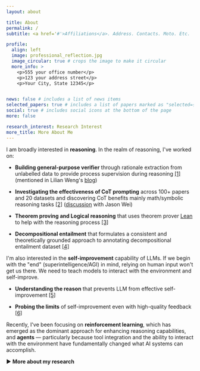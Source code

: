 ```yaml
---
layout: about

title: About
permalink: /
subtitle: <a href='#'>Affiliations</a>. Address. Contacts. Moto. Etc.

profile:
  align: left
  image: professional_reflection.jpg
  image_circular: true # crops the image to make it circular
  more_info: >
    <p>555 your office number</p>
    <p>123 your address street</p>
    <p>Your City, State 12345</p>


news: false # includes a list of news items
selected_papers: true # includes a list of papers marked as "selected={true}"
social: true # includes social icons at the bottom of the page
more: false

research_interest: Research Interest
more_title: More About Me
---
```


I am broadly interested in **reasoning**. In the realm of reasoning, I've worked on:

<ul><li><strong>Building general-purpose verifier</strong> through rationale extraction from unlabelled data to provide process supervision during reasoning <a href="/publications/#supervision">[1]</a> (mentioned in Lilian Weng's <a href="https://bit.ly/44ChA3B">blog</a>)</li></ul>
<ul><li><strong>Investigating the effectiveness of CoT prompting</strong> across 100+ papers and 20 datasets and discovering CoT benefits mainly math/symbolic reasoning tasks <a href="/publications/#cot">[2]</a> (<a href="https://bit.ly/4lLMnSy">discussion</a> with Jason Wei)</li></ul>
<ul><li><strong>Theorem proving and Logical reasoning</strong> that uses theorem prover <a href="https://lean-lang.org/">Lean</a> to help with the reasoning process <a href="/publications/#lean">[3]</a></li></ul>
<ul><li><strong>Decompositional entailment</strong> that formulates a consistent and theoretically grounded approach to annotating decompositional entailment dataset <a href="/publications/#decompos">[4]</a></li></ul>


I'm also interested in the **self-improvement** capability of LLMs. If we begin with the "end" (superintelligence/AGI) in mind, relying on human input won't get us there. We need to teach models to interact with the environment and self-improve.

<ul><li><strong>Understanding the reason</strong> that prevents LLM from effective self-improvement <a href="/publications/#self-[in]correct">[5]</a></li></ul>
<ul><li><strong>Probing the limits</strong> of self-improvement even with high-quality feedback <a href="/publications/#friction">[6]</a></li></ul>


Recently, I've been focusing on **reinforcement learning**, which has emerged as the dominant approach for enhancing reasoning capabilities, and **agents** — particularly because tool integration and the ability to interact with the environment have fundamentally changed what AI systems can accomplish.


<div class="collapsible-section">
  <div class="collapsible-header" onclick="toggleSection('research-philosophy-details')">
    <span class="toggle-icon" id="research-philosophy-details-icon">▶</span>
    <strong>More about my research</strong>
  </div>
  <div class="collapsible-content" id="research-philosophy-details" style="display: none;">
    <p>I believe these the two research directions I'm interested in are <strong>deeply interconnected</strong> and can synergistically enhance each other. Strong reasoning capabilities are essential for effective self-improvement, as models need to logically analyze and discriminate between good and bad generations to provide meaningful feedback. Conversely, self-improvement mechanisms are crucial for advancing reasoning capabilities, as complex logical problems often require multiple attempts and refinements to reach the correct solution. This bidirectional relationship suggests that advancing either area could create positive feedback loops that benefit both capabilities.</p>
    
    <p>I'm also interested in pursuing research in <strong>multi-modal systems</strong>, which can make use of my previous expertise in speech processing and my current expertise in LLMs. The convergence of different modalities presents exciting opportunities for building stronger AI systems.</p>
  </div>
</div>
